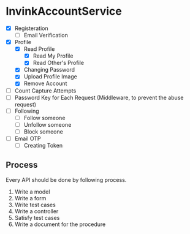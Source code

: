 # InvinkAccountService
- [x] Registeration
    - [ ] Email Verification
- [x] Profile
    - [x] Read Profile
        - [x] Read My Profile
        - [x] Read Other's Profile
    - [x] Changing Password
    - [x] Upload Profile Image
    - [x] Remove Account
- [ ] Count Capture Attempts
- [ ] Password Key for Each Request (Middleware, to prevent the abuse request)
- [ ] Following
    - [ ] Follow someone
    - [ ] Unfollow someone
    - [ ] Block someone
- [ ] Email OTP
    - [ ] Creating Token

## Process
Every API should be done by following process.
1. Write a model
1. Write a form
1. Write test cases
1. Write a controller
1. Satisfy test cases
1. Write a document for the procedure